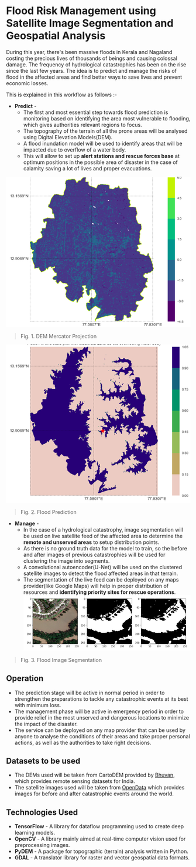 # Flood Risk Management using Satellite Image Segmentation and Geospatial Analysis

During this year, there's been massive floods in Kerala and Nagaland costing the precious lives of thousands of beings and causing colossal damage. The frequency of hydrological catastrophies has been on the rise since the last few years. The idea is to predict and manage the risks of flood in the affected areas and find better ways to save lives and prevent economic losses.

This is explained in this workflow as follows :-

- **Predict** -  
    * The first and most essential step towards flood prediction is monitoring based on identifying the area most vulnerable to flooding, which gives authorities relevant regions to focus.
    * The topography of the terrain of all the prone areas will be analysed using Digital Elevation Models(DEM).
    * A flood inundation model will be used to identify areas that will be impacted due to overflow of a water body.
    * This will allow to set up **alert stations and rescue forces base** at optimum positions in the possible area of disaster in the case of calamity saving a lot of lives and proper evacuations.
    
![Mercator Projection of DEM](https://github.com/kumar1202/code.fun.do/blob/master/predict/merc_projection.png "Mercator Projection of DEM")

 >Fig. 1. DEM Mercator Projection
 
 ![Flood Prediction](https://github.com/kumar1202/code.fun.do/blob/master/predict/flood_prediction.png "Flood Prediction")
 
 >Fig. 2. Flood Prediction


- **Manage** - 
    *  In the case of a hydrological catastrophy, image segmentation will be used on live satellite feed of the affected area to determine the **remote and unserved areas** to setup distribution points.
    *  As there is no ground truth data for the model to train, so the before and after images of previous catastrophies will be used for clustering the image into segments.
    *  A convolutional autoencoder(U-Net) will be used on the clustered satellite images to detect the flood affected areas in that terrain.
    *  The segmentation of the live feed can be deployed on any maps provider(like Google Maps) will help in proper distribution of resources and **identifying priority sites for rescue operations**.
![Flood Image Segmentation](https://github.com/kumar1202/code.fun.do/blob/master/manage/satellite_image_segmentation.png "Flood Image Segmentation")

>Fig. 3. Flood Image Segmentation 

## Operation

* The prediction stage will be active in normal period in order to strengthen the preparations to tackle any catastrophic events at its best with minimum loss.
* The management phase will be active in emergency period in order to provide relief in the most unserved and dangerous locations to minimize the impact of the disaster.
* The service can be deployed on any map provider that can be used by anyone to analyse the conditions of their areas and take proper personal actions, as well as the authorities to take right decisions.

## Datasets to be used

*  The DEMs used will be taken from CartoDEM provided by [Bhuvan](http://bhuvan.nrsc.gov.in/data/download/index.php), which provides remote sensing datasets for India.
*  The satellite images used will be taken from [OpenData](https://www.digitalglobe.com/opendata) which provides images for before and after catastrophic events around the world.

## Technologies Used

- **TensorFlow** - A library for dataflow programming used to create deep learning models.
- **OpenCV** - A library mainly aimed at real-time computer vision used for preprocessing images.
- **PyDEM** -  A package for topographic (terrain) analysis written in Python.
- **GDAL** - A translator library for raster and vector geospatial data formats.
